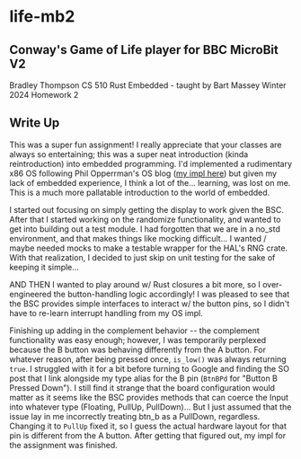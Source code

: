# life-mb2

## Conway's Game of Life player for BBC MicroBit V2

Bradley Thompson
CS 510 Rust Embedded - taught by Bart Massey
Winter 2024
Homework 2

## Write Up

This was a super fun assignment! I really appreciate that your classes are always
so entertaining; this was a super neat introduction (kinda reintroduction) into
embedded programming. I'd implemented a rudimentary x86 OS following Phil Opperrman's
OS blog ([my impl here](https://github.com/bradlet/thompson_rust_os)) but given
my lack of embedded experience, I think a lot of the... learning, was lost on me.
This is a much more pallatable introduction to the world of embedded.

I started out focusing on simply getting the display to work given the BSC.
After that I started working on the randomize functionality, and wanted to get into
building out a test module. I had forgotten that we are in a no_std environment, and
that makes things like mocking difficult... I wanted / maybe needed mocks to make a
testable wrapper for the HAL's RNG crate. With that realization, I decided
to just skip on unit testing for the sake of keeping it simple...

AND THEN I wanted to play around w/ Rust closures a bit more, so I over-engineered
the button-handling logic accordingly! I was pleased to see that the BSC provides
simple interfaces to interact w/ the button pins, so I didn't have to re-learn
interrupt handling from my OS impl.

Finishing up adding in the complement behavior -- the complement functionality was
easy enough; however, I was temporarily perplexed because the B button was behaving
differently from the A button. For whatever reason, after being pressed once,
`is_low()` was always returning `true`. I struggled with it for a bit before turning
to Google and finding the SO post that I link alongside my type alias for the B pin
(`BtnBPd` for "Button B Pressed Down"). I still find it strange that the board
configuration would matter as it seems like the BSC provides methods that can
coerce the Input into whatever type (Floating, PullUp, PullDown)... But I just
assumed that the issue lay in me incorrectly treating btn_b as a PullDown, regardless.
Changing it to `PullUp` fixed it, so I guess the actual hardware layout for that pin
is different from the A button. After getting that figured out, my impl for the 
assignment was finished.
